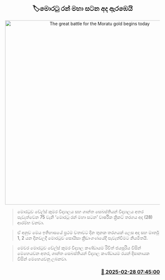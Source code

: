 <p align='center'><b><h2 align='center' title='The great battle for the Moratu gold begins today'>🏷මොරටු රන් මහා සටන අද ඇරඹෙයි</h2></b></p>
<p align='center'><img src='https://helakuru.sgp1.cdn.digitaloceanspaces.com/esana/images/lib/battle-golds-2025.jpg' width='600' alt='The great battle for the Moratu gold begins today'></p>

> මොරටුව වේල්ස් කුමර විද්‍යාලය සහ ශාන්ත සෙබස්තියන් විද්‍යාලය අතර පැවැත්වෙන 75 වැනි ‘මොරටු රන් මහා සටන’ වාර්ෂික ක්‍රිකට් තරගය අද (28) ආරම්භ වනවා.

> ඒ අනුව මෙය ඉතිහාසයේ ප්‍රථම වතාවට දින තුනක තරගයක් ලෙස අද සහ මාර්තු 1, 2 යන දිනවලදී මොරටුව සොයිසා ක්‍රීඩාංගණයේදී පැවැත්වීමට නියමිතයි.

> මෙවර මොරටුව වේල්ස් කුමර විද්‍යාල කණ්ඩායම රිවිත් ජයසූරිය විසින් මෙහෙයවන අතර, ශාන්ත සෙබස්තියන් විද්‍යාල කණ්ඩායම රයන් දිසානායක විසින් මෙහෙයවනු ලබනවා.



<h3 align='right'><a href='https://www.helakuru.lk/esana/p/107890/'>📅 2025-02-28 07:45:00</a></h3>
